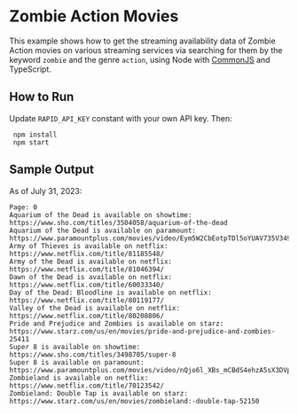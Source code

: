 # Zombie Action Movies

This example shows how to get the streaming availability data of
Zombie Action movies on various streaming services
via searching for them by the keyword `zombie` and the genre `action`,
using Node with [CommonJS](https://nodejs.org/api/modules.html) and TypeScript.

## How to Run

Update `RAPID_API_KEY` constant with your own API key. Then:

```shell
 npm install
 npm start 
```

## Sample Output

As of July 31, 2023:

```
Page: 0
Aquarium of the Dead is available on showtime: https://www.sho.com/titles/3504058/aquarium-of-the-dead
Aquarium of the Dead is available on paramount: https://www.paramountplus.com/movies/video/Eym5W2CbEotpTDl5oYUAV735V3493K6P/
Army of Thieves is available on netflix: https://www.netflix.com/title/81185548/
Army of the Dead is available on netflix: https://www.netflix.com/title/81046394/
Dawn of the Dead is available on netflix: https://www.netflix.com/title/60033340/
Day of the Dead: Bloodline is available on netflix: https://www.netflix.com/title/80119177/
Valley of the Dead is available on netflix: https://www.netflix.com/title/80208806/
Pride and Prejudice and Zombies is available on starz: https://www.starz.com/us/en/movies/pride-and-prejudice-and-zombies-25411
Super 8 is available on showtime: https://www.sho.com/titles/3498705/super-8
Super 8 is available on paramount: https://www.paramountplus.com/movies/video/nQjo6l_XBs_mCBdS4ehzA5sX3DVpJO1_/
Zombieland is available on netflix: https://www.netflix.com/title/70123542/
Zombieland: Double Tap is available on starz: https://www.starz.com/us/en/movies/zombieland:-double-tap-52150
```